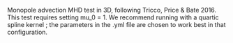 Monopole advection MHD test in 3D, following Tricco, Price & Bate 2016.
This test requires setting mu_0 = 1.
We recommend running with a quartic spline kernel ;
the parameters in the .yml file are chosen to work best	in that	configuration.
